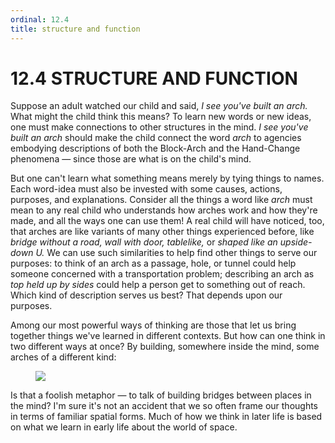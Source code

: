 ```yaml
---
ordinal: 12.4
title: structure and function
---
```


# 12.4 STRUCTURE AND FUNCTION 

<p>Suppose an adult watched our child and said, <em>I see you've built an arch.</em> What might the child think this means? To learn new words or new ideas, one must make connections to other structures in the mind. <em>I see you've built an arch</em> should make the child connect the word <em>arch</em> to agencies embodying descriptions of both the Block-Arch and the Hand-Change phenomena &mdash; since those are what is on the child's mind.</p>
<p>But one can't learn what something means merely by tying things to names. Each word-idea must also be invested with some causes, actions, purposes, and explanations. Consider all the things a word like <em>arch</em> must mean to any real child who understands how arches work and how they're made, and all the ways one can use them! A real child will have noticed, too, that arches are like variants of many other things experienced before, like <em>bridge without a road,</em> <em>wall with door,</em> <em>tablelike,</em> or <em>shaped like an upside-down U.</em> We can use such similarities to help find other things to serve our purposes: to think of an arch as a passage, hole, or tunnel could help someone concerned with a transportation problem; describing an arch as <em>top held up by sides</em> could help a person get to something out of reach. Which kind of description serves us best? That depends upon our purposes.</p>
<p>Among our most powerful ways of thinking are those that let us bring together things we've learned in different contexts. But how can one think in two different ways at once? By building, somewhere inside the mind, some arches of a different kind:</p>
<figure><img src="/images/ch12/12-7.png"></img></figure>
<p>Is that a foolish metaphor &mdash; to talk of building bridges between places in the mind? I'm sure it's not an accident that we so often frame our thoughts in terms of familiar spatial forms. Much of how we think in later life is based on what we learn in early life about the world of space.</p>